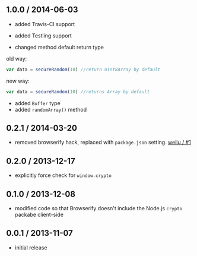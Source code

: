 1.0.0 / 2014-06-03
------------------
* added Travis-CI support
* added Testling support

* changed method default return type

old way:

```js
var data = secureRandom(10) //return Uint8Array by default
```

new way:

```js
var data = secureRandom(10) //returns Array by default
```

* added `Buffer` type
* added `randomArray()` method

0.2.1 / 2014-03-20
------------------
* removed browserify hack, replaced with `package.json` setting. [weilu / #1](https://github.com/jprichardson/secure-random/pull/1)

0.2.0 / 2013-12-17
------------------
* explicitly force check for `window.crypto`

0.1.0 / 2013-12-08
------------------
* modified code so that Browserify doesn't include the Node.js `crypto` packabe client-side

0.0.1 / 2013-11-07
------------------
* initial release
